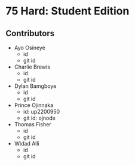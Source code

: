 # 75 Hard: Student Edition

## Contributors
- Ayo Osineye
  - id
  - git id
- Charlie Brewis
  - id
  - git id
- Dylan Bamgboye
  - id
  - git id
- Prince Ojinnaka
  - id: up2200950
  - git id: ojnode
- Thomas Fisher
  - id
  - git id
- Widad Alli
  - id
  - git id


<!--

**Here are some ideas to get you started:**

🙋‍♀️ A short introduction - what is your organization all about?
🌈 Contribution guidelines - how can the community get involved?
👩‍💻 Useful resources - where can the community find your docs? Is there anything else the community should know?
🍿 Fun facts - what does your team eat for breakfast?
🧙 Remember, you can do mighty things with the power of [Markdown](https://docs.github.com/github/writing-on-github/getting-started-with-writing-and-formatting-on-github/basic-writing-and-formatting-syntax)
-->
